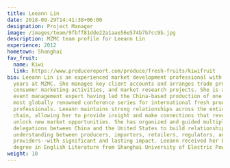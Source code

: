 ```yaml
---
title: Leeann Lin
date: 2018-09-29T14:41:38+06:00
designation: Project Manager
image: /images/team/9fbff81dde22a1aae56e574b7b7cc9b.jpg
description: MZMC team profile for Leeann Lin
experience: 2012
hometown: Shanghai
fav_fruit:
  name: Kiwi
  link: https://www.producereport.com/produce/fresh-fruits/kiwifruit
bio: Leeann Lin is an experienced market development professional with over 10
  years at MZMC. She manages key client accounts and arranges trade promotions,
  consumer marketing activities, and market research projects. She is also an
  event management expert having led the China-based production of one of the
  most globally renowned conference series for international fresh produce
  professionals. Leeann maintains strong relationships across the entire value
  chain, allowing her to provide insight and make connections that reveal and
  unlock new market opportunities. She has organized and guided multiple trade
  delegations between China and the United States to build relationships and
  understanding between producers, importers, retailers, regulators, and service
  providers--with significant and lasting impact. Leeann received her bachelor's
  degree in English Literature from Shanghai University of Electric Power.
weight: 10
---
```

